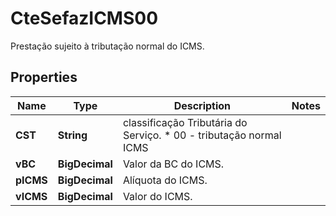 

# CteSefazICMS00

Prestação sujeito à tributação normal do ICMS.

## Properties

| Name | Type | Description | Notes |
|------------ | ------------- | ------------- | -------------|
|**CST** | **String** | classificação Tributária do Serviço.  * 00 - tributação normal ICMS |  |
|**vBC** | **BigDecimal** | Valor da BC do ICMS. |  |
|**pICMS** | **BigDecimal** | Alíquota do ICMS. |  |
|**vICMS** | **BigDecimal** | Valor do ICMS. |  |



